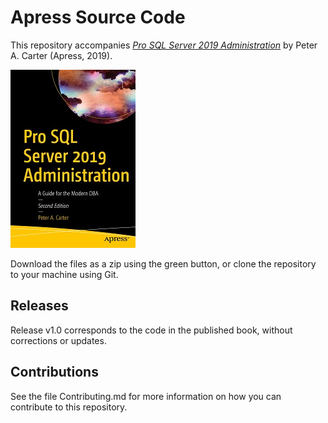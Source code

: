 # Apress Source Code

This repository accompanies [*Pro SQL Server 2019 Administration*](https://www.apress.com/9781484250884) by Peter A. Carter (Apress, 2019).

[comment]: #cover
![Cover image](9781484250884.jpg)

Download the files as a zip using the green button, or clone the repository to your machine using Git.

## Releases

Release v1.0 corresponds to the code in the published book, without corrections or updates.

## Contributions

See the file Contributing.md for more information on how you can contribute to this repository.
